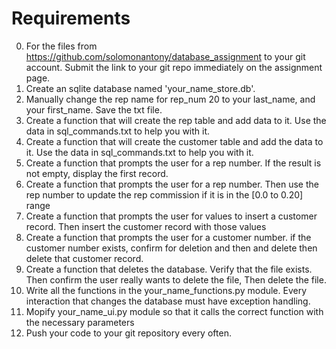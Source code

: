 # Requirements
0. For the files from https://github.com/solomonantony/database_assignment to your git account.  Submit the link to your git repo immediately on the assignment page. 
1. Create an sqlite database named 'your_name_store.db'.
2. Manually change the rep name for rep_num 20 to your last_name, and your first_name. Save the txt file.
3. Create a function that will create the rep table and add data to it.  Use the data in sql_commands.txt to help you with it.
4. Create a function that will create the customer table and add the data to it. Use the data in sql_commands.txt to help you with it.
5. Create a function that prompts the user for a rep number. If the result is not empty, display the first record.
6. Create a function that prompts the user for a rep number.  Then use the rep number to update the rep commission if it is in the [0.0 to 0.20]  range
7. Create a function that prompts the user for values to insert a customer record. Then insert the customer record with those values
8. Create a function that prompts the user for a customer number.  if the customer number exists, confirm for deletion and then and delete then delete that customer record. 
9. Create a function that deletes the database.  Verify that the file exists.  Then confirm the user really wants to delete the file,  Then delete the file.
10. Write all the functions in the your_name_functions.py module.  Every interaction that changes the database must have exception handling.
11. Mopify your_name_ui.py module so that it calls the correct function with the necessary parameters
12. Push your code to your git repository every often. 



 
